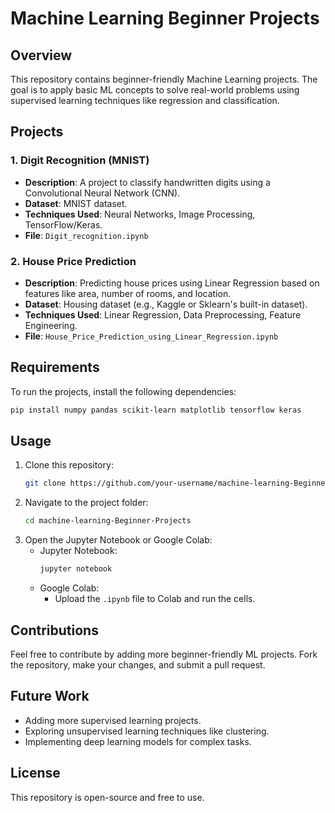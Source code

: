# Machine Learning Beginner Projects

## Overview
This repository contains beginner-friendly Machine Learning projects. The goal is to apply basic ML concepts to solve real-world problems using supervised learning techniques like regression and classification.

## Projects

### 1. Digit Recognition (MNIST)
- **Description**: A project to classify handwritten digits using a Convolutional Neural Network (CNN).
- **Dataset**: MNIST dataset.
- **Techniques Used**: Neural Networks, Image Processing, TensorFlow/Keras.
- **File**: `Digit_recognition.ipynb`

### 2. House Price Prediction
- **Description**: Predicting house prices using Linear Regression based on features like area, number of rooms, and location.
- **Dataset**: Housing dataset (e.g., Kaggle or Sklearn's built-in dataset).
- **Techniques Used**: Linear Regression, Data Preprocessing, Feature Engineering.
- **File**: `House_Price_Prediction_using_Linear_Regression.ipynb`

## Requirements
To run the projects, install the following dependencies:
```bash
pip install numpy pandas scikit-learn matplotlib tensorflow keras
```

## Usage
1. Clone this repository:
   ```bash
   git clone https://github.com/your-username/machine-learning-Beginner-Projects.git
   ```
2. Navigate to the project folder:
   ```bash
   cd machine-learning-Beginner-Projects
   ```
3. Open the Jupyter Notebook or Google Colab:
   - Jupyter Notebook:
     ```bash
     jupyter notebook
     ```
   - Google Colab:
     - Upload the `.ipynb` file to Colab and run the cells.

## Contributions
Feel free to contribute by adding more beginner-friendly ML projects. Fork the repository, make your changes, and submit a pull request.

## Future Work
- Adding more supervised learning projects.
- Exploring unsupervised learning techniques like clustering.
- Implementing deep learning models for complex tasks.

## License
This repository is open-source and free to use.
